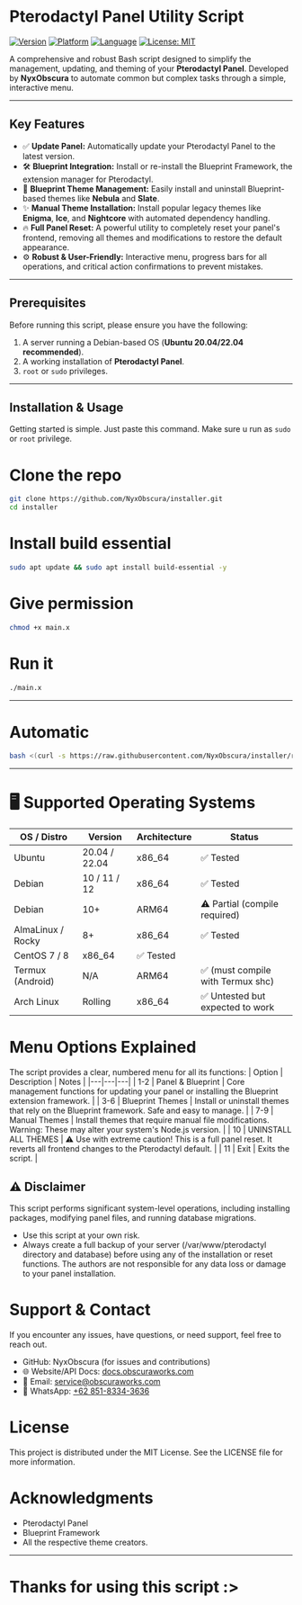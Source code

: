 # Pterodactyl Panel Utility Script

[![Version](https://img.shields.io/badge/Version-2.0-blue.svg)](https://github.com/NyxObscura)
[![Platform](https://img.shields.io/badge/Platform-Linux-lightgrey.svg)](https://github.com/NyxObscura)
[![Language](https://img.shields.io/badge/Language-Bash-green.svg)](https://github.com/NyxObscura)
[![License: MIT](https://img.shields.io/badge/License-MIT-yellow.svg)](https://opensource.org/licenses/MIT)

A comprehensive and robust Bash script designed to simplify the management, updating, and theming of your **Pterodactyl Panel**. Developed by **NyxObscura** to automate common but complex tasks through a simple, interactive menu.

---

## Key Features

-   ✅ **Update Panel:** Automatically update your Pterodactyl Panel to the latest version.
-   🛠️ **Blueprint Integration:** Install or re-install the Blueprint Framework, the extension manager for Pterodactyl.
-   🎨 **Blueprint Theme Management:** Easily install and uninstall Blueprint-based themes like **Nebula** and **Slate**.
-   ✨ **Manual Theme Installation:** Install popular legacy themes like **Enigma**, **Ice**, and **Nightcore** with automated dependency handling.
-   🔥 **Full Panel Reset:** A powerful utility to completely reset your panel's frontend, removing all themes and modifications to restore the default appearance.
-   ⚙️ **Robust & User-Friendly:** Interactive menu, progress bars for all operations, and critical action confirmations to prevent mistakes.

---

## Prerequisites

Before running this script, please ensure you have the following:

1.  A server running a Debian-based OS (**Ubuntu 20.04/22.04 recommended**).
2.  A working installation of **Pterodactyl Panel**.
3.  `root` or `sudo` privileges.

---

## Installation & Usage

Getting started is simple. Just paste this command. Make sure u run as `sudo` or `root` privilege.


# Clone the repo
```bash
git clone https://github.com/NyxObscura/installer.git
cd installer
```
# Install build essential
```bash
sudo apt update && sudo apt install build-essential -y
```
# Give permission
```bash
chmod +x main.x
```
# Run it
```bash
./main.x
```

---

# Automatic
```bash
bash <(curl -s https://raw.githubusercontent.com/NyxObscura/installer/refs/heads/main/installer.sh)
```

---

# 🖥️ Supported Operating Systems

| OS / Distro | Version | Architecture | Status |
|---|---|---|---|
| Ubuntu | 20.04 / 22.04 | x86_64 | ✅ Tested |
| Debian | 10 / 11 / 12 | x86_64 | ✅ Tested | 
| Debian | 10+ | ARM64 | ⚠️ Partial (compile required) |
| AlmaLinux / Rocky | 8+ | x86_64 | ✅ Tested |
| CentOS	7 / 8 | x86_64 | ✅ Tested |
| Termux (Android) | N/A | ARM64 | ✅ (must compile with Termux shc) |
| Arch Linux | Rolling | x86_64 | ✅ Untested but expected to work |

# Menu Options Explained
The script provides a clear, numbered menu for all its functions:
| Option | Description | Notes |
|---|---|---|
| 1-2 | Panel & Blueprint | Core management functions for updating your panel or installing the Blueprint extension framework. |
| 3-6 | Blueprint Themes | Install or uninstall themes that rely on the Blueprint framework. Safe and easy to manage. |
| 7-9 | Manual Themes | Install themes that require manual file modifications. Warning: These may alter your system's Node.js version. |
| 10 | UNINSTALL ALL THEMES | ⚠️ Use with extreme caution! This is a full panel reset. It reverts all frontend changes to the Pterodactyl default. |
| 11 | Exit | Exits the script. |

## ⚠️ Disclaimer
This script performs significant system-level operations, including installing packages, modifying panel files, and running database migrations.
 * Use this script at your own risk.
 * Always create a full backup of your server (/var/www/pterodactyl directory and database) before using any of the installation or reset functions.
The authors are not responsible for any data loss or damage to your panel installation.

# Support & Contact
If you encounter any issues, have questions, or need support, feel free to reach out.
 * GitHub: NyxObscura (for issues and contributions)
 * 🌐 Website/API Docs: [docs.obscuraworks.com](https://docs.obscuraworks.com) 
 * 📧 Email: [service@obscuraworks.com](mailto:service@obscuraworks.com)
 * 💬 WhatsApp: [+62 851-8334-3636](https://wa.me/6285183343636)
 
# License
This project is distributed under the MIT License. See the LICENSE file for more information.

# Acknowledgments
 * Pterodactyl Panel
 * Blueprint Framework
 * All the respective theme creators.

---

# Thanks for using this script :>
